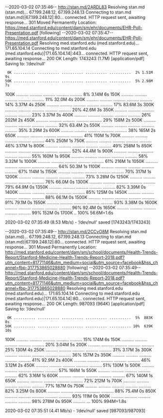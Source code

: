 --2020-03-02 07:35:46--  http://stan.md/2ARDL83
Resolving stan.md (stan.md)... 67.199.248.12, 67.199.248.13
Connecting to stan.md (stan.md)|67.199.248.12|:80... connected.
HTTP request sent, awaiting response... 301 Moved Permanently
Location: https://med.stanford.edu/content/dam/sm/ehr/documents/EHR-Poll-Presentation.pdf [following]
--2020-03-02 07:35:47--  https://med.stanford.edu/content/dam/sm/ehr/documents/EHR-Poll-Presentation.pdf
Resolving med.stanford.edu (med.stanford.edu)... 171.65.104.14
Connecting to med.stanford.edu (med.stanford.edu)|171.65.104.14|:443... connected.
HTTP request sent, awaiting response... 200 OK
Length: 1743243 (1.7M) [application/pdf]
Saving to: ‘/dev/null’

     0K .......... .......... .......... .......... ..........  2% 1.51M 9s
    50K .......... .......... .......... .......... ..........  5% 2.98M 7s
   100K .......... .......... .......... .......... ..........  8% 3.14M 6s
   150K .......... .......... .......... .......... .......... 11% 32.0M 4s
   200K .......... .......... .......... .......... .......... 14% 3.37M 4s
   250K .......... .......... .......... .......... .......... 17% 83.6M 3s
   300K .......... .......... .......... .......... .......... 20% 42.6M 3s
   350K .......... .......... .......... .......... .......... 23% 3.37M 3s
   400K .......... .......... .......... .......... .......... 26%  202M 2s
   450K .......... .......... .......... .......... .......... 29%  158M 2s
   500K .......... .......... .......... .......... .......... 32% 63.4M 2s
   550K .......... .......... .......... .......... .......... 35% 3.29M 2s
   600K .......... .......... .......... .......... .......... 38%  165M 2s
   650K .......... .......... .......... .......... .......... 41%  110M 1s
   700K .......... .......... .......... .......... .......... 44%  250M 1s
   750K .......... .......... .......... .......... .......... 46% 3.17M 1s
   800K .......... .......... .......... .......... .......... 49%  258M 1s
   850K .......... .......... .......... .......... .......... 52% 44.4M 1s
   900K .......... .......... .......... .......... .......... 55%  160M 1s
   950K .......... .......... .......... .......... .......... 58% 3.32M 1s
  1000K .......... .......... .......... .......... .......... 61%  216M 1s
  1050K .......... .......... .......... .......... .......... 64% 50.3M 1s
  1100K .......... .......... .......... .......... .......... 67%  114M 1s
  1150K .......... .......... .......... .......... .......... 70%  317M 1s
  1200K .......... .......... .......... .......... .......... 73% 3.28M 0s
  1250K .......... .......... .......... .......... .......... 76% 66.0M 0s
  1300K .......... .......... .......... .......... .......... 79% 64.9M 0s
  1350K .......... .......... .......... .......... .......... 82% 3.39M 0s
  1400K .......... .......... .......... .......... .......... 85%  125M 0s
  1450K .......... .......... .......... .......... .......... 88% 66.1M 0s
  1500K .......... .......... .......... .......... .......... 91% 79.1M 0s
  1550K .......... .......... .......... .......... .......... 93% 3.38M 0s
  1600K .......... .......... .......... .......... .......... 96% 92.4M 0s
  1650K .......... .......... .......... .......... .......... 99%  152M 0s
  1700K ..                                                    100% 56.6M=1.6s

2020-03-02 07:35:49 (8.53 Mb/s) - ‘/dev/null’ saved [1743243/1743243]

--2020-03-02 07:35:49--  http://stan.md/2CCvO8M
Resolving stan.md (stan.md)... 67.199.248.12, 67.199.248.13
Connecting to stan.md (stan.md)|67.199.248.12|:80... connected.
HTTP request sent, awaiting response... 301 Moved Permanently
Location: http://med.stanford.edu/content/dam/sm/school/documents/Health-Trends-Report/Stanford-Medicine-Health-Trends-Report-2018.pdf?utm_content=81771146&utm_medium=social&utm_source=facebook&hss_channel=fbp-317753865028880 [following]
--2020-03-02 07:35:49--  http://med.stanford.edu/content/dam/sm/school/documents/Health-Trends-Report/Stanford-Medicine-Health-Trends-Report-2018.pdf?utm_content=81771146&utm_medium=social&utm_source=facebook&hss_channel=fbp-317753865028880
Resolving med.stanford.edu (med.stanford.edu)... 171.65.104.14
Connecting to med.stanford.edu (med.stanford.edu)|171.65.104.14|:80... connected.
HTTP request sent, awaiting response... 200 OK
Length: 987093 (964K) [application/pdf]
Saving to: ‘/dev/null’

     0K .......... .......... .......... .......... ..........  5%  883K 8s
    50K .......... .......... .......... .......... .......... 10%  639K 10s
   100K .......... .......... .......... .......... .......... 15%  174M 6s
   150K .......... .......... .......... .......... .......... 20% 3.04M 5s
   200K .......... .......... .......... .......... .......... 25%  130M 4s
   250K .......... .......... .......... .......... .......... 31% 3.17M 3s
   300K .......... .......... .......... .......... .......... 36%  157M 2s
   350K .......... .......... .......... .......... .......... 41% 92.9M 2s
   400K .......... .......... .......... .......... .......... 46% 3.12M 2s
   450K .......... .......... .......... .......... .......... 51%  130M 1s
   500K .......... .......... .......... .......... .......... 57%  166M 1s
   550K .......... .......... .......... .......... .......... 62% 3.16M 1s
   600K .......... .......... .......... .......... .......... 67%  140M 1s
   650K .......... .......... .......... .......... .......... 72%  212M 1s
   700K .......... .......... .......... .......... .......... 77%  187M 0s
   750K .......... .......... .......... .......... .......... 82% 3.25M 0s
   800K .......... .......... .......... .......... .......... 88% 75.4M 0s
   850K .......... .......... .......... .......... .......... 93%  111M 0s
   900K .......... .......... .......... .......... .......... 98%  278M 0s
   950K .......... ...                                        100%  994M=1.8s

2020-03-02 07:35:51 (4.41 Mb/s) - ‘/dev/null’ saved [987093/987093]

